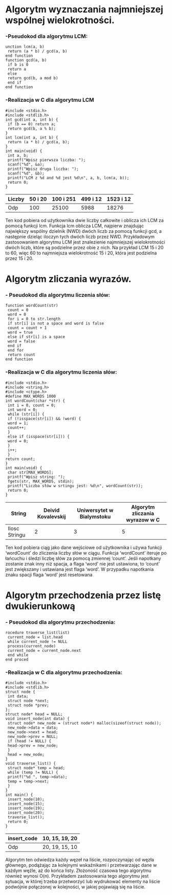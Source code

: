 # Algorytm wyznaczania najmniejszej wspólnej wielokrotności.

### -Pseudokod dla algorytmu LCM:

```
unction lcm(a, b)
 return (a * b) / gcd(a, b)
end function
function gcd(a, b)
 if b is 0
 return a
 else
 return gcd(b, a mod b)
 end if
end function
```

### -Realizacja w C dla algorytmu LCM

```
#include <stdio.h>
#include <stdlib.h>
int gcd(int a, int b) {
 if (b == 0) return a;
 return gcd(b, a % b);
}
int lcm(int a, int b) {
 return (a * b) / gcd(a, b);
}
int main(void) {
 int a, b;
 printf("Wpisz pierwsza liczba: ");
 scanf("%d", &a);
 printf("Wpisz druga liczba: ");
 scanf("%d", &b);
 printf("LCM z %d and %d jest %d\n", a, b, lcm(a, b));
 return 0;
}
```
| Liczby  | 50 i 20 | 100 i 251 | 499 i 12 | 1523 i 12 |
| ------- | ------- | --------- | -------- | --------- |
| Odp     |  100    |   25100   |   5988   |   18276   |

Ten kod pobiera od użytkownika dwie liczby całkowite i oblicza ich LCM za pomocą funkcji lcm. Funkcja 
lcm oblicza LCM, najpierw znajdując największy wspólny dzielnik (NWD) dwóch liczb za pomocą funkcji 
gcd, a następnie dzieląc iloczyn tych dwóch liczb przez NWD.
Przykładowym zastosowaniem algorytmu LCM jest znalezienie najmniejszej wielokrotności dwóch liczb, 
które są podzielne przez obie z nich. Na przykład LCM 15 i 20 to 60, więc 60 to najmniejsza 
wielokrotność 15 i 20, która jest podzielna przez 15 i 20.

# Algorytm zliczania wyrazów.
### - Pseudokod dla algorytmu liczenia słów:

```
function wordCount(str)
 count = 0
 word = 0
 for i = 0 to str.length
 if str[i] is not a space and word is false
 count = count + 1
 word = true
 else if str[i] is a space
 word = false
 end if
 end for
 return count
end function
```
### -Realizacja w C dla algorytmu liczenia słów:

```
#include <stdio.h>
#include <string.h>
#include <ctype.h>
#define MAX_WORDS 1000
int wordCount(char *str) {
 int i = 0, count = 0;
 int word = 0;
 while (str[i]) {
 if (!isspace(str[i]) && !word) {
 word = 1;
 count++;
 }
 else if (isspace(str[i])) {
 word = 0;
 }
 i++;
 }
return count;
}
int main(void) {
 char str[MAX_WORDS];
 printf("Wpisz string: ");
 fgets(str, MAX_WORDS, stdin);
 printf("Liczba słów w srtingu jest: %d\n", wordCount(str));
 return 0;
}
```
| String  | Deivid Kovalevskij | Uniwersytet w Bialymstoku | Algorytm zliczania wyrazow w C|
| ------- | ------- | --------- | -------- |
| Ilosc Stringu     |  2    |   3   |   5   |

Ten kod pobiera ciąg jako dane wejściowe od użytkownika i używa funkcji ‘wordCount’ do zliczenia liczby 
słów w ciągu. Funkcja ‘wordCount’ iteruje po łańcuchu i śledzi liczbę słów za pomocą zmiennej ‘count’. 
Jeśli napotkany zostanie znak inny niż spacja, a flaga ‘word’ nie jest ustawiona, to ‘count’ jest zwiększany 
i ustawiana jest flaga ‘word’. W przypadku napotkania znaku spacji flaga ‘word’ jest resetowana

# Algorytm przechodzenia przez listę dwukierunkową
### - Pseudokod dla algorytmu przechodzenia:
```
rocedure traverse_list(list)
 current_node = list.head
 while current_node != NULL
 process(current_node)
 current_node = current_node.next
 end while
end proced
```

### -Realizacja w C dla algorytmu przechodzenia:

```
#include <stdio.h>
#include <stdlib.h>
struct node {
 int data;
 struct node *next;
 struct node *prev;
};
struct node* head = NULL;
void insert_node(int data) {
 struct node* new_node = (struct node*) malloc(sizeof(struct node));
 new_node->data = data;
 new_node->next = head;
 new_node->prev = NULL;
 if (head != NULL) {
 head->prev = new_node;
 }
 head = new_node;
}
void traverse_list() {
 struct node* temp = head;
 while (temp != NULL) {
 printf("%d ", temp->data);
 temp = temp->next;
 }
}
int main() {
 insert_node(10);
 insert_node(15);
 insert_node(19);
 insert_node(20);
 traverse_list();
 return 0;
}

```

| insert_code  | 10, 15, 19, 20 |
| ------------- | ------------- |
| Odp  | 20, 19, 15, 10  |

Algorytm ten odwiedza każdy węzeł na liście, rozpoczynając od węzła głównego, podążając za kolejnymi 
wskaźnikami i przetwarzając dane w każdym węźle, aż do końca listy. Złożoność czasowa tego algorytmu 
również wynosi O(n). Przykładem zastosowania tego algorytmu jest sytuacja, w której trzeba 
przetworzyć lub wydrukować elementy na liście podwójnie połączonej w kolejności, w jakiej pojawiają 
się na liście.
